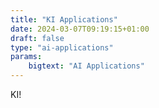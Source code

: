 ```yaml
---
title: "KI Applications"
date: 2024-03-07T09:19:15+01:00
draft: false
type: "ai-applications"
params:
    bigtext: "AI Applications"
---
```

KI!